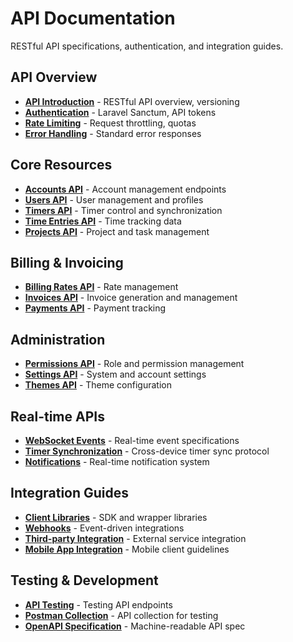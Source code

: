 # API Documentation

RESTful API specifications, authentication, and integration guides.

## API Overview
- **[API Introduction](introduction.md)** - RESTful API overview, versioning
- **[Authentication](authentication.md)** - Laravel Sanctum, API tokens
- **[Rate Limiting](rate-limiting.md)** - Request throttling, quotas
- **[Error Handling](error-handling.md)** - Standard error responses

## Core Resources
- **[Accounts API](accounts.md)** - Account management endpoints
- **[Users API](users.md)** - User management and profiles
- **[Timers API](timers.md)** - Timer control and synchronization
- **[Time Entries API](time-entries.md)** - Time tracking data
- **[Projects API](projects.md)** - Project and task management

## Billing & Invoicing
- **[Billing Rates API](billing-rates.md)** - Rate management
- **[Invoices API](invoices.md)** - Invoice generation and management
- **[Payments API](payments.md)** - Payment tracking

## Administration
- **[Permissions API](permissions.md)** - Role and permission management
- **[Settings API](settings.md)** - System and account settings
- **[Themes API](themes.md)** - Theme configuration

## Real-time APIs
- **[WebSocket Events](websocket-events.md)** - Real-time event specifications
- **[Timer Synchronization](timer-sync.md)** - Cross-device timer sync protocol
- **[Notifications](notifications.md)** - Real-time notification system

## Integration Guides
- **[Client Libraries](client-libraries.md)** - SDK and wrapper libraries
- **[Webhooks](webhooks.md)** - Event-driven integrations
- **[Third-party Integration](third-party.md)** - External service integration
- **[Mobile App Integration](mobile-integration.md)** - Mobile client guidelines

## Testing & Development
- **[API Testing](testing.md)** - Testing API endpoints
- **[Postman Collection](postman.md)** - API collection for testing
- **[OpenAPI Specification](openapi.md)** - Machine-readable API spec